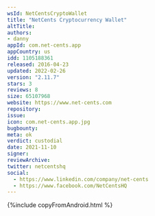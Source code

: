 ```yaml
---
wsId: NetCentsCryptoWallet
title: "NetCents Cryptocurrency Wallet"
altTitle: 
authors:
- danny
appId: com.net-cents.app
appCountry: us
idd: 1105188361
released: 2016-04-23
updated: 2022-02-26
version: "2.11.7"
stars: 3
reviews: 8
size: 65107968
website: https://www.net-cents.com
repository: 
issue: 
icon: com.net-cents.app.jpg
bugbounty: 
meta: ok
verdict: custodial
date: 2021-11-10
signer: 
reviewArchive:
twitter: netcentshq
social:
  - https://www.linkedin.com/company/net-cents
  - https://www.facebook.com/NetCentsHQ
---
```


{%include copyFromAndroid.html %}
